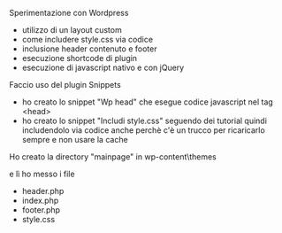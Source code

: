 Sperimentazione con Wordpress

- utilizzo di un layout custom
- come includere style.css via codice
- inclusione header contenuto e footer
- esecuzione shortcode di plugin
- esecuzione di javascript nativo e con jQuery

Faccio uso del plugin Snippets

- ho creato lo snippet "Wp head" che esegue codice javascript nel tag &lt;head&gt;
- ho creato lo snippet "Includi style.css" seguendo dei tutorial quindi
includendolo via codice anche perchè c'è un trucco per ricaricarlo sempre e non
usare la cache

Ho creato la directory "mainpage" in wp-content\themes

e lì ho messo i file
- header.php
- index.php
- footer.php
- style.css
